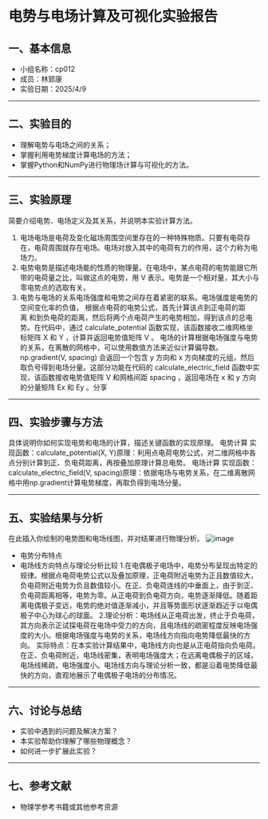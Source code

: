 # 电势与电场计算及可视化实验报告

## 一、基本信息

- 小组名称：cp012
- 成员：林郅康
- 实验日期：2025/4/9


---

## 二、实验目的

- 理解电势与电场之间的关系；
- 掌握利用电势梯度计算电场的方法；
- 掌握Python和NumPy进行物理场计算与可视化的方法。

---

## 三、实验原理

简要介绍电势、电场定义及其关系，并说明本实验计算方法。
1. 电场电场是电荷及变化磁场周围空间里存在的一种特殊物质。只要有电荷存在，电荷周围就存在电场。电场对放入其中的电荷有力的作用，这个力称为电场力。
2. 电势电势是描述电场能的性质的物理量。在电场中，某点电荷的电势能跟它所带的电荷量之比，叫做这点的电势，用 V 表示。电势是一个相对量，其大小与零电势点的选取有关。
3. 电势与电场的关系电场强度和电势之间存在着紧密的联系。电场强度是电势的空间变化率的负值，
根据点电荷的电势公式，首先计算该点到正电荷的距离 和到负电荷的距离，然后将两个点电荷产生的电势相加，得到该点的总电势。在代码中，通过 calculate_potential 函数实现，该函数接收二维网格坐标矩阵 X 和 Y ，计算并返回电势值矩阵 V 。
电场的计算根据电场强度与电势的关系，在离散的网格中，可以使用数值方法来近似计算偏导数。np.gradient(V, spacing) 会返回一个包含 y 方向和 x 方向梯度的元组，然后取负号得到电场分量。这部分功能在代码的 calculate_electric_field 函数中实现，该函数接收电势值矩阵 V 和网格间距 spacing ，返回电场在 x 和 y 方向的分量矩阵 Ex 和 Ey 。分享


---

## 四、实验步骤与方法

具体说明你如何实现电势和电场的计算，描述关键函数的实现原理。
电势计算
实现函数：calculate_potential(X, Y)原理：利用点电荷电势公式，对二维网格中各点分别计算到正、负电荷距离，再按叠加原理计算总电势。
电场计算
实现函数：calculate_electric_field(V, spacing)原理：依据电场与电势关系，在二维离散网格中用np.gradient计算电势梯度，再取负得到电场分量。

---

## 五、实验结果与分析

在此插入你绘制的电势图和电场线图，并对结果进行物理分析。
![image](https://github.com/user-attachments/assets/2811fb6a-3a0b-451d-8834-b8c9e98d2408)


- 电势分布特点
- 电场线方向特点与理论分析比较
1.在电偶极子电场中，电势分布呈现出特定的规律。根据点电荷电势公式以及叠加原理，正电荷附近电势为正且数值较大，负电荷附近电势为负且数值较小。在正、负电荷连线的中垂面上，由于到正、负电荷距离相等，电势为零。从正电荷到负电荷方向，电势逐渐降低。随着距离电偶极子变远，电势的绝对值逐渐减小，并且等势面形状逐渐趋近于以电偶极子中心为球心的球面。
2.理论分析：电场线从正电荷出发，终止于负电荷，其方向表示正试探电荷在电场中受力的方向，且电场线的疏密程度反映电场强度的大小。根据电场强度与电势的关系，电场线方向指向电势降低最快的方向。
  实际特点：在本实验计算结果中，电场线方向也是从正电荷指向负电荷。在正、负电荷附近，电场线密集，表明电场强度大；在远离电偶极子的区域，电场线稀疏，电场强度小。电场线方向与理论分析一致，都是沿着电势降低最快的方向，直观地展示了电偶极子电场的分布情况。
---

## 六、讨论与总结

- 实验中遇到的问题及解决方案？
- 本实验帮助你理解了哪些物理概念？
- 如何进一步扩展此实验？

---

## 七、参考文献

- 物理学参考书籍或其他参考资源
